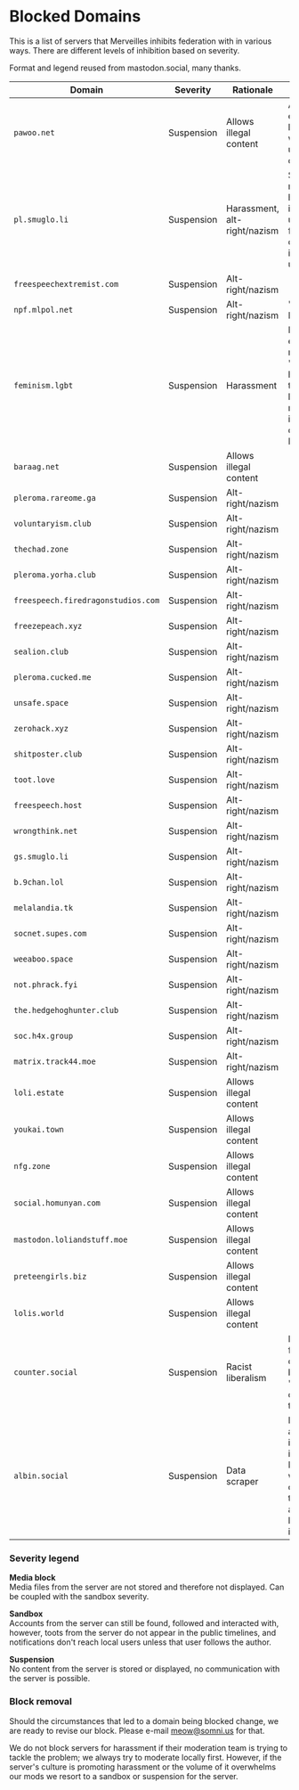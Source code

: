 # Blocked Domains

This is a list of servers that Merveilles inhibits federation with in various ways. There are different levels of inhibition based on severity.

Format and legend reused from mastodon.social, many thanks.

|Domain|Severity|Rationale|Notes|
|------|--------|---------|-----|
|`pawoo.net`|Suspension|Allows illegal content|Allows for erotic loli/shota art, which is of underage children.|
|`pl.smuglo.li`|Suspension|Harassment, alt-right/nazism|Slurs were not only hurled at an individual user, but they freely exist on the instance, unmoderated.|
|`freespeechextremist.com`|Suspension|Alt-right/nazism|
|`npf.mlpol.net`|Suspension|Alt-right/nazism|"Nazi Pony Fucker"|
|`feminism.lgbt`|Suspension|Harassment|Name is extremely misleading. "All women have a right to be lewded," right in their instance description. Nope.|
|`baraag.net`|Suspension|Allows illegal content|
|`pleroma.rareome.ga`|Suspension|Alt-right/nazism|
|`voluntaryism.club`|Suspension|Alt-right/nazism|
|`thechad.zone`|Suspension|Alt-right/nazism|
|`pleroma.yorha.club`|Suspension|Alt-right/nazism|
|`freespeech.firedragonstudios.com`|Suspension|Alt-right/nazism|
|`freezepeach.xyz`|Suspension|Alt-right/nazism|
|`sealion.club`|Suspension|Alt-right/nazism|
|`pleroma.cucked.me`|Suspension|Alt-right/nazism|
|`unsafe.space`|Suspension|Alt-right/nazism|
|`zerohack.xyz`|Suspension|Alt-right/nazism|
|`shitposter.club`|Suspension|Alt-right/nazism|
|`toot.love`|Suspension|Alt-right/nazism|
|`freespeech.host`|Suspension|Alt-right/nazism|
|`wrongthink.net`|Suspension|Alt-right/nazism|
|`gs.smuglo.li`|Suspension|Alt-right/nazism|
|`b.9chan.lol`|Suspension|Alt-right/nazism|
|`melalandia.tk`|Suspension|Alt-right/nazism|
|`socnet.supes.com`|Suspension|Alt-right/nazism|
|`weeaboo.space`|Suspension|Alt-right/nazism|
|`not.phrack.fyi`|Suspension|Alt-right/nazism|
|`the.hedgehoghunter.club`|Suspension|Alt-right/nazism|
|`soc.h4x.group`|Suspension|Alt-right/nazism|
|`matrix.track44.moe`|Suspension|Alt-right/nazism|
|`loli.estate`|Suspension|Allows illegal content|
|`youkai.town`|Suspension|Allows illegal content|
|`nfg.zone`|Suspension|Allows illegal content|
|`social.homunyan.com`|Suspension|Allows illegal content|
|`mastodon.loliandstuff.moe`|Suspension|Allows illegal content|
|`preteengirls.biz`|Suspension|Allows illegal content|
|`lolis.world`|Suspension|Allows illegal content|
|`counter.social`|Suspension|Racist liberalism|Blocks IPs from seven countries, because "most bots come from there."|
|`albin.social`|Suspension|Data scraper|Injects advertising into their own instance. Federating with them could allow their advertising to leak onto our instance.|

### Severity legend

**Media block**  
Media files from the server are not stored and therefore not displayed. Can be coupled with the sandbox severity.

**Sandbox**  
Accounts from the server can still be found, followed and interacted with, however, toots from the server do not appear in the public timelines, and notifications don't reach local users unless that user follows the author.

**Suspension**  
No content from the server is stored or displayed, no communication with the server is possible.

### Block removal

Should the circumstances that led to a domain being blocked change, we are ready to revise our block. Please e-mail <meow@somni.us> for that.

We do not block servers for harassment if their moderation team is trying to tackle the problem; we always try to moderate locally first. However, if the server's culture is promoting harassment or the volume of it overwhelms our mods we resort to a sandbox or suspension for the server.
